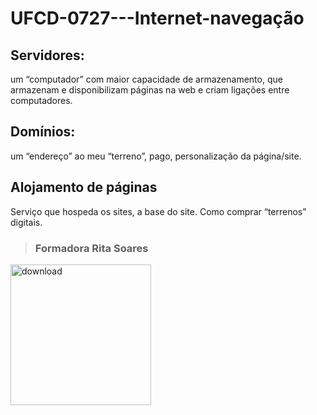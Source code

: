 # UFCD-0727---Internet-navegação 
## Servidores:
um “computador” com maior capacidade de armazenamento, que armazenam e disponibilizam páginas na web e criam ligações entre computadores.
## Domínios:
um “endereço” ao meu “terreno”, pago, personalização da página/site.  
## Alojamento de páginas
Serviço que hospeda os sites, a base do site. Como comprar “terrenos” digitais.  


> ### **Formadora Rita Soares**


<img width="225" height="225" alt="download" src="https://github.com/user-attachments/assets/5b8a808a-8324-4eba-a067-add3e18d736b" />
